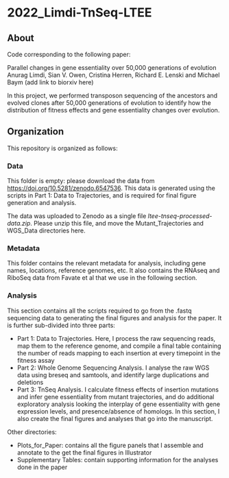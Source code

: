 # 2022_Limdi-TnSeq-LTEE

## About

Code corresponding to the following paper:

Parallel changes in gene essentiality over 50,000 generations of evolution
Anurag Limdi, Sian V. Owen, Cristina Herren, Richard E. Lenski and Michael Baym
(add link to biorxiv here)

In this project, we performed transposon sequencing of the ancestors and evolved clones after 50,000 generations of evolution to identify how the distribution of fitness effects and gene essentiality changes over evolution. 

## Organization

This repository is organized as follows:

### Data

This folder is empty: please download the data from https://doi.org/10.5281/zenodo.6547536. This data is generated using the scripts in Part 1: Data to Trajectories, and is required for final figure generation and analysis. 

The data was uploaded to Zenodo as a single file _ltee-tnseq-processed-data.zip_. Please unzip this file, and move the Mutant_Trajectories and WGS_Data directories here. 

### Metadata

This folder contains the relevant metadata for analysis, including gene names, locations, reference genomes, etc. 
It also contains the RNAseq and RiboSeq data from Favate et al that we use in the following section.

### Analysis

This section contains all the scripts required to go from the .fastq sequencing data to generating the final figures and analysis for the paper. It is further sub-divided into three parts:

- Part 1: Data to Trajectories. Here, I process the raw sequencing reads, map them to the reference genome, and compile a final table containing the number of reads mapping to each insertion at every timepoint in the fitness assay
- Part 2: Whole Genome Sequencing Analysis. I analyse the raw WGS data using breseq and samtools, and identify large duplications and deletions
- Part 3: TnSeq Analysis. I calculate fitness effects of insertion mutations and infer gene essentiality from mutant trajectories, and do additional exploratory analysis looking the interplay of gene essentiality with gene expression levels, and presence/absence of homologs. In this section, I also create the final figures and analyses that go into the manuscript.

Other directories:

- Plots_for_Paper: contains all the figure panels that I assemble and annotate to the get the final figures in Illustrator
- Supplementary Tables: contain supporting information for the analyses done in the paper
